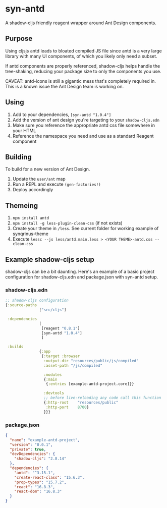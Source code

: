 # syn-antd

A shadow-cljs friendly reagent wrapper around Ant Design components.

## Purpose

Using cljsjs antd leads to bloated compiled JS file since antd is a very large library with many UI components, of which you likely only need a subset.

If antd components are properly referenced, shadow-cljs helps handle the tree-shaking, reducing your package size to only the components you use.

CAVEAT: antd-icons is still a gigantic mess that's completely required in. This is a known issue the Ant Design team is working on.

## Using

1. Add to your dependencies, `[syn-antd "1.0.4"]`
2. Add the version of ant design you're targeting to your `shadow-cljs.edn`
3. Make sure you reference the appropriate antd css file somewhere in your HTML
4. Reference the namespace you need and use as a standard Reagent component

## Building

To build for a new version of Ant Design.

1. Update the `user/ant` map
2. Run a REPL and execute `(gen-factories!)`
3. Deploy accordingly

## Themeing

1. `npm install antd`
2. `npm install -g less-plugin-clean-css` (if not exists)
3. Create your theme in `/less`. See current folder for working example of synqrinus-theme
4. Execute `lessc --js less/antd.main.less > <YOUR THEME>-antd.css --clean-css`

## Example shadow-cljs setup

shadow-cljs can be a bit daunting. Here's an example of a basic project configuration for shadow-cljs.edn and package.json with syn-antd setup.

### shadow-cljs.edn

```clojure
;; shadow-cljs configuration
{:source-paths
               ["src/cljs"]

 :dependencies
               [
                [reagent "0.8.1"]
                [syn-antd "1.0.4"]
                ]

 :builds
               {:app
                {:target :browser
                 :output-dir "resources/public/js/compiled"
                 :asset-path "/js/compiled"

                 :modules
                 {:main
                  {:entries [example-antd-project.core]}}

                 :devtools
                 ;; before live-reloading any code call this function
                 {:http-root    "resources/public"
                  :http-port    8700}
                 }}}
```

### package.json

```json
{
  "name": "example-antd-project",
  "version": "0.0.1",
  "private": true,
  "devDependencies": {
    "shadow-cljs": "2.8.14"
  },
  "dependencies": {
    "antd": "^3.15.1",
    "create-react-class": "15.6.3",
    "prop-types": "15.7.2",
    "react": "16.8.3",
    "react-dom": "16.8.3"
  }
}

```